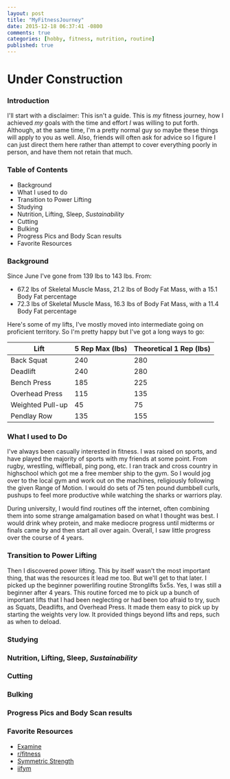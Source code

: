 ```yaml
---
layout: post
title: "MyFitnessJourney"
date: 2015-12-18 06:37:41 -0800
comments: true
categories: [hobby, fitness, nutrition, routine]
published: true
---
```


# Under Construction

### Introduction

I'll start with a disclaimer: This isn't a guide. This is *my* fitness journey, how I achieved *my* goals with the time and effort *I* was willing to put forth. Although, at the same time, I'm a pretty normal guy so maybe these things will apply to you as well. Also, friends will often ask for advice so I figure I can just direct them here rather than attempt to cover everything poorly in person, and have them not retain that much.

### Table of Contents

* Background
* What I used to do
* Transition to Power Lifting
* Studying
* Nutrition, Lifting, Sleep, *Sustainability*
* Cutting
* Bulking
* Progress Pics and Body Scan results
* Favorite Resources

### Background

Since June I've gone from 139 lbs to 143 lbs. From:

* 67.2 lbs of Skeletal Muscle Mass, 21.2 lbs of Body Fat Mass, with a 15.1 Body Fat percentage
* 72.3 lbs of Skeletal Muscle Mass, 16.3 lbs of Body Fat Mass, with a 11.4 Body Fat percentage

Here's some of my lifts, I've mostly moved into intermediate going on proficient territory. So I'm pretty happy but I've got a long ways to go:

| **Lift**          | **5 Rep Max (lbs)** | **Theoretical 1 Rep (lbs)** |
| -------------     | -------------       | -------------            |
| Back Squat        | 240                 | 280                      |
| Deadlift          | 240                 | 280                      |
| Bench Press       | 185                 | 225                      |
| Overhead Press    | 115                 | 135                      |
| Weighted Pull-up  | 45                  | 75                       |
| Pendlay Row       | 135                 | 155                      |

<!-- more -->

### What I used to Do

I've always been casually interested in fitness. I was raised on sports, and have played the majority of sports with my friends at some point. From rugby, wrestling, wiffleball, ping pong, etc. I ran track and cross country in highschool which got me a free member ship to the gym. So I would jog over to the local gym and work out on the machines, religiously following the given Range of Motion. I would do sets of 75 ten pound dumbbell curls, pushups to feel more productive while watching the sharks or warriors play.

During university, I would find routines off the internet, often combining them into some strange amalgamation based on what I thought was best. I would drink whey protein, and make mediocre progress until midterms or finals came by and then start all over again. Overall, I saw little progress over the course of 4 years.

### Transition to Power Lifting

Then I discovered power lifting. This by itself wasn't the most important thing, that was the resources it lead me too. But we'll get to that later. I picked up the beginner powerlifing routine Stronglifts 5x5s. Yes, I was still a beginner after 4 years. This routine forced me to pick up a bunch of important lifts that I had been neglecting or had been too afraid to try, such as Squats, Deadlifts, and Overhead Press. It made them easy to pick up by starting the weights very low. It provided things beyond lifts and reps, such as when to deload.

### Studying
### Nutrition, Lifting, Sleep, *Sustainability*
### Cutting
### Bulking
### Progress Pics and Body Scan results

### Favorite Resources

* [Examine](http://examine.com/)
* [r/fitness](https://www.reddit.com/r/Fitness)
* [Symmetric Strength](http://symmetricstrength.com/)
* [iifym](http://iifym.com/iifym-calculator/)
